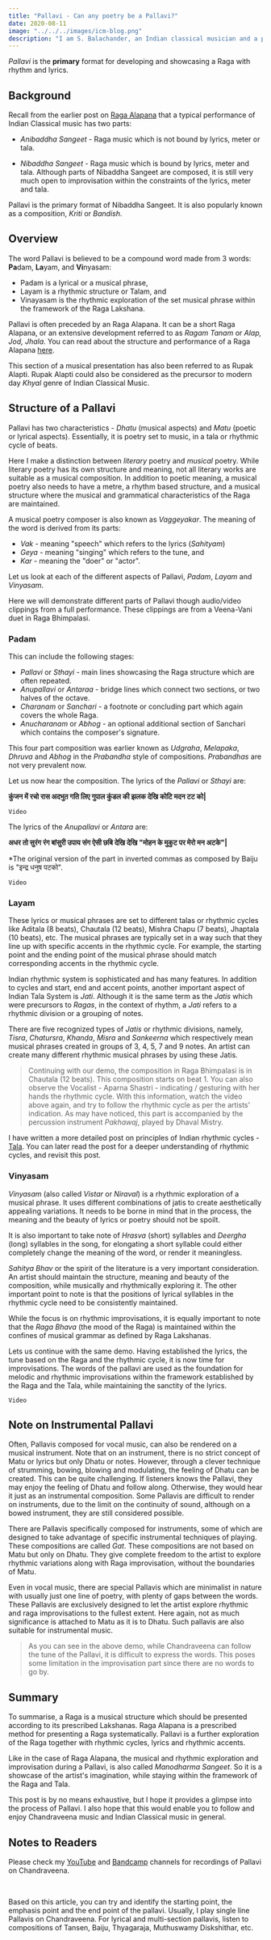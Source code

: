 ```yaml
---
title: "Pallavi - Can any poetry be a Pallavi?"
date: 2020-08-11
image: "../../../images/icm-blog.png"
description: "I am S. Balachander, an Indian classical musician and a performing artist of Chandraveena. In my long association with music, I have been privileged to have had deep and meaningful discussions on the theory of music with my Ustad, and undertaken further study of scriptures to understand our music better. Here I share my understanding of what a Pallavi (composition) is. Pallavi is also popularly known as Bandish/Kriti. Read on to find out more!"
---
```


*Pallavi* is the **primary** format for developing and showcasing a Raga with rhythm and lyrics.

## Background
Recall from the earlier post on [Raga Alapana](/blog/raga-alapana/) that a typical performance of Indian Classical music has two parts:

* *Anibaddha Sangeet* - Raga music which is not bound by lyrics, meter or tala.

* *Nibaddha Sangeet* - Raga music which is bound by lyrics, meter and tala. Although parts of Nibaddha Sangeet are composed, it is still very much open to improvisation within the constraints of the lyrics, meter and tala.

Pallavi is the primary format of Nibaddha Sangeet. It is also popularly known as a composition, *Kriti* or *Bandish*.

## Overview

The word Pallavi is believed to be a compound word made from 3 words: **Pa**dam, **La**yam, and **Vi**nyasam:
* Padam is a lyrical or a musical phrase,
* Layam is a rhythmic structure or Talam, and
* Vinayasam is the rhythmic exploration of the set musical phrase within the framework of the Raga Lakshana.

Pallavi is often preceded by an Raga Alapana. It can be a short Raga Alapana, or an extensive development referred to as *Ragam Tanam* or *Alap, Jod, Jhala*. You can read about the structure and performance of a Raga Alapana [here](/blog/raga-alapana/).

This section of a musical presentation has also been referred to as Rupak Alapti. Rupak Alapti could also be considered as the precursor to modern day *Khyal* genre of Indian Classical Music. 

## Structure of a Pallavi

Pallavi has two characteristics - *Dhatu* (musical aspects) and *Matu* (poetic or lyrical aspects). Essentially, it is poetry set to music, in a tala or rhythmic cycle of beats. 

Here I make a distinction between *literary* poetry and *musical* poetry. While literary poetry has its own structure and meaning, not all literary works are suitable as a musical composition. In addition to poetic meaning, a musical poetry also needs to have a metre, a rhythm based structure, and a musical structure where the musical and grammatical characteristics of the Raga are maintained.

A musical poetry composer is also known as *Vaggeyakar*. The meaning of the word is derived from its parts:
* *Vak* - meaning "speech" which refers to the lyrics (*Sahityam*) 
* *Geya* - meaning "singing" which refers to the tune, and 
* *Kar* - meaning the "doer" or "actor".

Let us look at each of the different aspects of Pallavi, *Padam*, *Layam* and *Vinyasam*. 

Here we will demonstrate different parts of Pallavi though audio/video clippings from a full performance. These clippings are from a Veena-Vani duet in Raga Bhimpalasi.

### Padam

This can include the following stages:

* *Pallavi* or *Sthayi* - main lines showcasing the Raga structure which are often repeated.
* *Anupallavi* or *Antaraa* - bridge lines which connect two sections, or two halves of the octave.
* *Charanam* or *Sanchari* - a footnote or concluding part which again covers the whole Raga.
* *Anucharanam* or *Abhog* - an optional additional section of Sanchari which contains the composer's signature.

This four part composition was earlier known as *Udgraha*, *Melapaka*, *Dhruva* and *Abhog* in the *Prabandha* style of compositions. *Prabandhas* are not very prevalent now.

Let us now hear the composition. The lyrics of the *Pallavi* or *Sthayi* are:

**कुंजन में रचो रास अदभुत गति लिए गुपाल कुंडल की झलक देखि कोटि मदन टट को|**

```
Video
```

The lyrics of the *Anupallavi* or *Antara* are:

**अधर तो सुरंग रंग बांसुरी उपाय संग ऐसी छबि देखि देखि "मोहन के मुकुट पर मेरो मन अटके"|**

*The original version of the part in inverted commas as composed by Baiju is "इन्द्र धनुष पटको".

```
Video
```

### Layam

These lyrics or musical phrases are set to different talas or rhythmic cycles like Aditala (8 beats), Chautala (12 beats), Mishra Chapu (7 beats), Jhaptala (10 beats), etc. The musical phrases are typically set in a way such that they line up with specific accents in the rhythmic cycle. For example, the starting point and the ending point of the musical phrase should match corresponding accents in the rhythmic cycle.

Indian rhythmic system is sophisticated and has many features. In addition to cycles and start, end and accent points, another important aspect of Indian Tala System is *Jati*. Although it is the same term as the *Jatis* which were precursors to *Ragas*, in the context of rhythm, a *Jati* refers to a rhythmic division or a grouping of notes.

There are five recognized types of *Jatis* or rhythmic divisions, namely, *Tisra*, *Chatursra*, *Khanda*, *Misra* and *Sankeerna* which respectively mean musical phrases created in groups of 3, 4, 5, 7 and 9 notes. An artist can create many different rhythmic musical phrases by using these Jatis.

> Continuing with our demo, the composition in Raga Bhimpalasi is in Chautala (12 beats). This composition starts on beat 1. You can also observe the Vocalist - Aparna Shastri - indicating / gesturing with her hands the rhythmic cycle. With this information, watch the video above again, and try to follow the rhythmic cycle as per the artists' indication. As may have noticed, this part is accompanied by the percussion instrument *Pakhawaj*, played by Dhaval Mistry.

I have written a more detailed post on principles of Indian rhythmic cycles - [Tala](/blog/taladhaya). You can later read the post for a deeper understanding of rhythmic cycles, and revisit this post. 

### Vinyasam

*Vinyasam* (also called *Vistar* or *Niraval*) is a rhythmic exploration of a musical phrase. It uses different combinations of jatis to create aesthetically appealing variations. It needs to be borne in mind that in the process, the meaning and the beauty of lyrics or poetry should not be spoilt. 

It is also important to take note of *Hrasva* (short) syllables and *Deergha* (long) syllables in the song, for elongating a short syllable could either completely change the meaning of the word, or render it meaningless. 

*Sahitya Bhav* or the spirit of the literature is a very important consideration. An artist should maintain the structure, meaning and beauty of the composition, while musically and rhythmically exploring it. The other important point to note is that the positions of lyrical syllables in the rhythmic cycle need to be consistently maintained.

While the focus is on rhythmic improvisations, it is equally important to note that the *Raga Bhava* (the mood of the Raga) is maintained within the confines of musical grammar as defined by Raga Lakshanas.

Lets us continue with the same demo. Having established the lyrics, the tune based on the Raga and the rhythmic cycle, it is now time for improvisations. The words of the pallavi are used as the foundation for melodic and rhythmic improvisations within the framework established by the Raga and the Tala, while maintaining the sanctity of the lyrics.

```
Video
```

## Note on Instrumental Pallavi

Often, Pallavis composed for vocal music, can also be rendered on a musical instrument. Note that on an instrument, there is no strict concept of Matu or lyrics but only Dhatu or notes. However, through a clever technique of strumming, bowing, blowing and modulating, the feeling of Dhatu can be created. This can be quite challenging. If listeners knows the Pallavi, they may enjoy the feeling of Dhatu and follow along. Otherwise, they would hear it just as an instrumental composition. Some Pallavis are difficult to render on instruments, due to the limit on the continuity of sound, although on a bowed instrument, they are still considered possible. 

There are Pallavis specifically composed for instruments, some of which are designed to take advantage of specific instrumental techniques of playing. These compositions are called *Gat*. These compositions are not based on Matu but only on Dhatu. They give complete freedom to the artist to explore rhythmic variations along with Raga improvisation, without the boundaries of Matu.

Even in vocal music, there are special Pallavis which are minimalist in nature with usually just one line of poetry, with plenty of gaps between the words. These Pallavis are exclusively designed to let the artist explore rhythmic and raga improvisations to the fullest extent. Here again, not as much significance is attached to Matu as it is to Dhatu. Such pallavis are also suitable for instrumental music.

> As you can see in the above demo, while Chandraveena can follow the tune of the Pallavi, it is difficult to express the words. This poses some limitation in the improvisation part since there are no words to go by.

## Summary

To summarise, a Raga is a musical structure which should be presented according to its prescribed Lakshanas. Raga Alapana is a prescribed method for presenting a Raga systematically. Pallavi is a further exploration of the Raga together with rhythmic cycles, lyrics and rhythmic accents.

Like in the case of Raga Alapana, the musical and rhythmic exploration and improvisation during a Pallavi, is also called *Manodharma Sangeet*. So it is a showcase of the artist's imagination, while staying within the framework of the Raga and Tala.

This post is by no means exhaustive, but I hope it provides a glimpse into the process of Pallavi. I also hope that this would enable you to follow and enjoy Chandraveena music and Indian Classical music in general.

<notice-box>

## Notes to Readers

Please check my <a href="https://www.youtube.com/channel/UCxPyMV4LS9YBePXM0mV4hjg"><inline-button background="#ff0000">YouTube</inline-button></a> and <a href="https://chandraveena.bandcamp.com/"><inline-button background="#408294">Bandcamp</inline-button></a> channels for recordings of Pallavi on Chandraveena.

<br>

Based on this article, you can try and identify the starting point, the emphasis point and the end point of the pallavi. Usually, I play single line Pallavis on Chandraveena. For lyrical and multi-section pallavis, listen to compositions of Tansen, Baiju, Thyagaraja, Muthuswamy Diskshithar, etc.

</notice-box>
